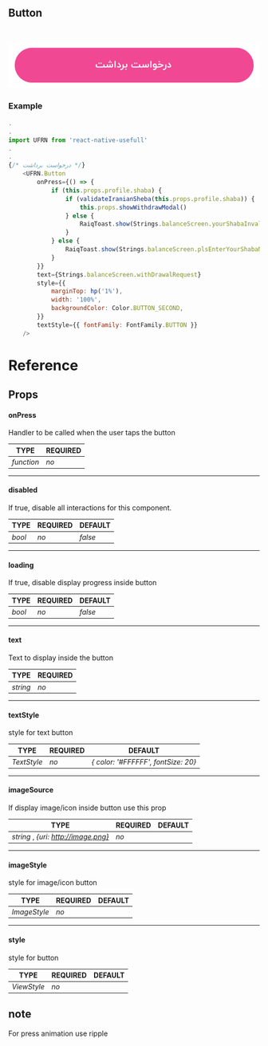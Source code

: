 ## Button

<br/>

![Button image](../images/ic_button.png)

### Example

```javascript
.
.
import UFRN from 'react-native-usefull'
.
.
{/* درخواست برداشت */}
    <UFRN.Button
        onPress={() => {
            if (this.props.profile.shaba) {
                if (validateIranianSheba(this.props.profile.shaba)) {
                    this.props.showWithdrawModal()
                } else {
                    RaiqToast.show(Strings.balanceScreen.yourShabaInvalidPleaseEdit, RaiqToast.durations.SHORT, RaiqToast.types.WARN)
                }
            } else {
                RaiqToast.show(Strings.balanceScreen.plsEnterYourShabaNumberSetting, RaiqToast.durations.SHORT, RaiqToast.types.WARN)
            }
        }}
        text={Strings.balanceScreen.withDrawalRequest}
        style={{
            marginTop: hp('1%'),
            width: '100%',
            backgroundColor: Color.BUTTON_SECOND,
        }}
        textStyle={{ fontFamily: FontFamily.BUTTON }}
    />
```
# Reference

## Props

#### **onPress**

Handler to be called when the user taps the button

TYPE         | REQUIRED
------------ | -----------
_function_   | _no_
___

#### **disabled**

If true, disable all interactions for this component.

TYPE         | REQUIRED    | DEFAULT
------------ | ----------- | ----------
_bool_    | _no_        | _false_
___

#### **loading**

If true, disable display progress inside button

TYPE         | REQUIRED    | DEFAULT
------------ | ----------- | ----------
_bool_    | _no_        | _false_
___

#### **text**

Text to display inside the button

TYPE         | REQUIRED    
------------ | ----------- 
_string_    | _no_        
___

#### **textStyle**

style for text button

TYPE         | REQUIRED    | DEFAULT
------------ | ----------- | ----------
_TextStyle_    | _no_        | _{ color: '#FFFFFF', fontSize: 20}_
___

#### **imageSource**

If display image/icon inside button use this prop

TYPE         | REQUIRED    | DEFAULT
------------ | ----------- | ----------
_string_ , _{uri: http://image.png}_    | _no_        | 
___

#### **imageStyle**

style for image/icon button

TYPE         | REQUIRED    | DEFAULT
------------ | ----------- | ----------
_ImageStyle_    | _no_        | 
___

#### **style**

style for  button

TYPE         | REQUIRED    | DEFAULT
------------ | ----------- | ----------
_ViewStyle_    | _no_        | 

## note
For press animation use ripple